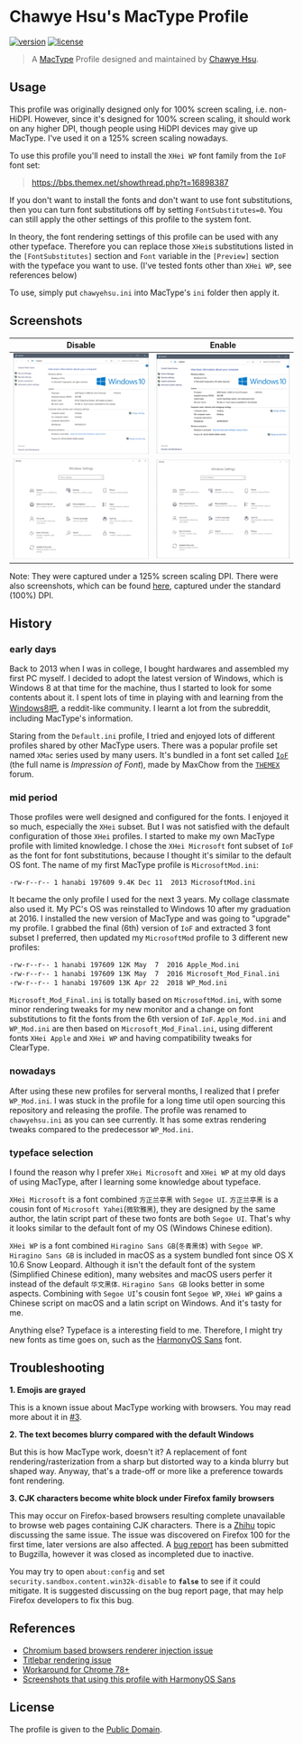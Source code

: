 # Chawye Hsu's MacType Profile

[![version][version-svg]][version-link] [![license][license-svg]][license-link]

> A [MacType][mactype-link] Profile designed and maintained by [Chawye Hsu][chawyehsu].

## Usage

This profile was originally designed only for 100% screen scaling, i.e. non-HiDPI.
However, since it's designed for 100% screen scaling, it should work on any higher
DPI, though people using HiDPI devices may give up MacType. I've used it on a 125%
screen scaling nowadays.

To use this profile you'll need to install the `XHei WP` font family from the
`IoF` font set:

> https://bbs.themex.net/showthread.php?t=16898387

If you don't want to install the fonts and don't want to use font substitutions,
then you can turn font substitutions off by setting `FontSubstitutes=0`. You can
still apply the other settings of this profile to the system font.

In theory, the font rendering settings of this profile can be used with any other
typeface. Therefore you can replace those `XHei`s substitutions listed in the
`[FontSubstitutes]` section and `Font` variable in the `[Preview]` section with
the typeface you want to use. (I've tested fonts other than `XHei WP`, see
references below)

To use, simply put `chawyehsu.ini` into MacType's `ini` folder then apply it.

## Screenshots

| Disable | Enable |
|---------|--------|
| ![](common-disable.png) | ![](common-enable.png) |
| ![](directwrite-disable.png) | ![](directwrite-enable.png) |

Note: They were captured under a 125% screen scaling DPI. There were also screenshots,
which can be found [here][old-screenshots], captured under the standard (100%) DPI.

## History

### early days

Back to 2013 when I was in college, I bought hardwares and assembled my first
PC myself. I decided to adopt the latest version of Windows, which is Windows
8 at that time for the machine, thus I started to look for some contents about
it. I spent lots of time in playing with and learning from the [Windows8吧][windows8-bar],
a reddit-like community. I learnt a lot from the subreddit, including MacType's
information.

Staring from the `Default.ini` profile, I tried and enjoyed lots of different
profiles shared by other MacType users. There was a popular profile set named
`XMac` series used by many users. It's bundled in a font set called [`IoF`][iof-final]
(the full name is *Impression of Font*), made by MaxChow from the [`THEMEX`][themex-link]
forum.

### mid period

Those profiles were well designed and configured for the fonts. I enjoyed it
so much, especially the `XHei` subset. But I was not satisfied with the default
configuration of those `XHei` profiles. I started to make my own MacType profile
with limited knowledge. I chose the `XHei Microsoft` font subset of `IoF` as
the font for font substitutions, because I thought it's similar to the default
OS font. The name of my first MacType profile is `MicrosoftMod.ini`:

```ls
-rw-r--r-- 1 hanabi 197609 9.4K Dec 11  2013 MicrosoftMod.ini
```

It became the only profile I used for the next 3 years. My collage classmate
also used it. My PC's OS was reinstalled to Windows 10 after my graduation at
2016. I installed the new version of MacType and was going to "upgrade" my
profile. I grabbed the final (6th) version of `IoF` and extracted 3 font subset
I preferred, then updated my `MicrosoftMod` profile to 3 different new profiles:

```ls
-rw-r--r-- 1 hanabi 197609 12K May  7  2016 Apple_Mod.ini
-rw-r--r-- 1 hanabi 197609 13K May  7  2016 Microsoft_Mod_Final.ini
-rw-r--r-- 1 hanabi 197609 13K Apr 22  2018 WP_Mod.ini
```

`Microsoft_Mod_Final.ini` is totally based on `MicrosoftMod.ini`, with some
minor rendering tweaks for my new monitor and a change on font substitutions
to fit the fonts from the 6th version of `IoF`. `Apple_Mod.ini` and `WP_Mod.ini`
are then based on `Microsoft_Mod_Final.ini`, using different fonts `XHei Apple`
and `XHei WP` and having compatibility tweaks for ClearType.

### nowadays

After using these new profiles for serveral months, I realized that I prefer
`WP_Mod.ini`. I was stuck in the profile for a long time util open sourcing
this repository and releasing the profile. The profile was renamed to
`chawyehsu.ini` as you can see currently. It has some extras rendering tweaks
compared to the predecessor `WP_Mod.ini`.

### typeface selection

I found the reason why I prefer `XHei Microsoft` and `XHei WP` at my old days
of using MacType, after I learning some knowledge about typeface.

`XHei Microsoft` is a font combined `方正兰亭黑` with `Segoe UI`. `方正兰亭黑`
is a cousin font of `Microsoft Yahei`(`微软雅黑`), they are designed by the
same author, the latin script part of these two fonts are both `Segoe UI`.
That's why it looks similar to the default font of my OS (Windows Chinese
edition).

`XHei WP` is a font combined `Hiragino Sans GB`(`冬青黑体`) with `Segoe WP`.
`Hiragino Sans GB` is included in macOS as a system bundled font since OS X
10.6 Snow Leopard. Although it isn't the default font of the system (Simplified 
Chinese edition), many websites and macOS users perfer it instead of the 
default `华文黑体`. `Hiragino Sans GB` looks better in some aspects. Combining
with `Segoe UI`'s cousin font `Segoe WP`, `XHei WP` gains a Chinese 
script on macOS and a latin script on Windows. And it's tasty for me.

Anything else? Typeface is a interesting field to me. Therefore, I might
try new fonts as time goes on, such as the [HarmonyOS Sans][harmonyos-sans]
font.

## Troubleshooting

**1. Emojis are grayed**

This is a known issue about MacType working with browsers. You may read more about
it in [#3][troubleshooting-1].

**2. The text becomes blurry compared with the default Windows**

But this is how MacType work, doesn't it? A replacement of font rendering/rasterization
from a sharp but distorted way to a kinda blurry but shaped way. Anyway, that's a
trade-off or more like a preference towards font rendering.

**3. CJK characters become white block under Firefox family browsers**

This may occur on Firefox-based browsers resulting complete unavailable to browse
web pages containing CJK characters. There is a [Zhihu][troubleshooting-2] topic
discussing the same issue. The issue was discovered on Firefox 100 for the first time,
later versions are also affected. A [bug report][troubleshooting-3] has been submitted
to Bugzilla, however it was closed as incompleted due to inactive.

You may try to open `about:config` and set `security.sandbox.content.win32k-disable`
to **`false`** to see if it could mitigate. It is suggested discussing on the bug
report page, that may help Firefox developers to fix this bug.

## References

- [Chromium based browsers renderer injection issue][reference-1]
- [Titlebar rendering issue][reference-4]
- [Workaround for Chrome 78+][reference-2]
- [Screenshots that using this profile with HarmonyOS Sans][reference-3]

## License

The profile is given to the [Public Domain][license-link].

[version-svg]: https://img.shields.io/badge/Version-3.1.0-blue.svg?style=flat-square
[version-link]: chawyehsu.ini
[license-svg]: https://img.shields.io/github/license/chawyehsu/mactype-profile.svg?style=flat-square
[license-link]: LICENSE
[chawyehsu]: https://github.com/chawyehsu
[mactype-link]: https://github.com/snowie2000/mactype
[baidupan-link]: https://pan.baidu.com/s/1VKBnGvMHSgzofOe_rythuw
[old-screenshots]: https://github.com/chawyehsu/mactype-profile/tree/d0dd78bdc9f0ffd7e51facd412eadedddafd8d42
[windows8-bar]: https://tieba.baidu.com/f?kw=windows8
[iof-final]: https://bbs.themex.net/showthread.php?t=16898387
[themex-link]: https://bbs.themex.net/forumdisplay.php?f=90
[harmonyos-sans]: https://www.hanyi.com.cn/custom-font-case-7
[troubleshooting-1]: https://github.com/chawyehsu/mactype-profile/issues/3
[troubleshooting-2]: https://www.zhihu.com/question/532158431
[troubleshooting-3]: https://bugzilla.mozilla.org/show_bug.cgi?id=1769811
[reference-1]: https://github.com/snowie2000/mactype/issues/597#issuecomment-564949519
[reference-2]: https://github.com/snowie2000/mactype/wiki/Google-Chrome#workaround-for-chrome-78
[reference-3]: https://github.com/snowie2000/mactype/issues/557#issuecomment-867774860
[reference-4]: https://github.com/snowie2000/mactype/search?q=titlebar&type=issues

